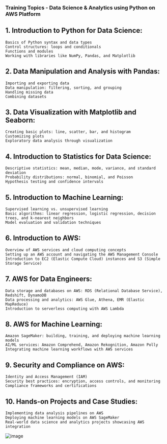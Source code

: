 ### Training Topics - Data Science & Analytics using Python on AWS Platform	
## 1. Introduction to Python for Data Science:	
	Basics of Python syntax and data types
	Control structures: loops and conditionals
	Functions and modules
	Working with libraries like NumPy, Pandas, and Matplotlib
	
## 2. Data Manipulation and Analysis with Pandas:	
	Importing and exporting data
	Data manipulation: filtering, sorting, and grouping
	Handling missing data
	Combining datasets
	
## 3. Data Visualization with Matplotlib and Seaborn:	
	Creating basic plots: line, scatter, bar, and histogram
	Customizing plots
	Exploratory data analysis through visualization
	
## 4. Introduction to Statistics for Data Science:	
	Descriptive statistics: mean, median, mode, variance, and standard deviation
	Probability distributions: normal, binomial, and Poisson
	Hypothesis testing and confidence intervals
	
## 5. Introduction to Machine Learning:	
	Supervised learning vs. unsupervised learning
	Basic algorithms: linear regression, logistic regression, decision trees, and k-nearest neighbors
	Model evaluation and validation techniques
	
## 6. Introduction to AWS:	
	Overview of AWS services and cloud computing concepts
	Setting up an AWS account and navigating the AWS Management Console
	Introduction to EC2 (Elastic Compute Cloud) instances and S3 (Simple Storage Service)
	
## 7. AWS for Data Engineers:	
	Data storage and databases on AWS: RDS (Relational Database Service), Redshift, DynamoDB
	Data processing and analytics: AWS Glue, Athena, EMR (Elastic MapReduce)
	Introduction to serverless computing with AWS Lambda
	
## 8. AWS for Machine Learning:	
	Amazon SageMaker: building, training, and deploying machine learning models
	AI/ML services: Amazon Comprehend, Amazon Rekognition, Amazon Polly
	Integrating machine learning workflows with AWS services
	
## 9. Security and Compliance on AWS:	
	Identity and Access Management (IAM)
	Security best practices: encryption, access controls, and monitoring
	Compliance frameworks and certifications
	
## 10. Hands-on Projects and Case Studies:	
	Implementing data analysis pipelines on AWS
	Deploying machine learning models on AWS SageMaker
	Real-world data science and analytics projects showcasing AWS integration
![image](https://github.com/naveen9596/AI-BFS-IGAIN/assets/108785228/aa7ef7e6-f9ec-41b0-ba5c-7452152db2de)
